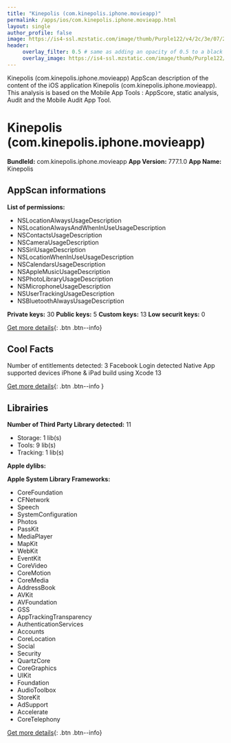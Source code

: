 ```yaml
---
title: "Kinepolis (com.kinepolis.iphone.movieapp)"
permalink: /apps/ios/com.kinepolis.iphone.movieapp.html
layout: single
author_profile: false
image: https://is4-ssl.mzstatic.com/image/thumb/Purple122/v4/2c/3e/07/2c3e0785-a545-d046-74eb-5bb1f2b89ea1/AppIcons-0-0-1x_U007emarketing-0-0-0-5-0-0-sRGB-0-0-0-GLES2_U002c0-512MB-85-220-0-0.png/512x512bb.jpg
header: 
     overlay_filter: 0.5 # same as adding an opacity of 0.5 to a black background
     overlay_image: https://is4-ssl.mzstatic.com/image/thumb/Purple122/v4/2c/3e/07/2c3e0785-a545-d046-74eb-5bb1f2b89ea1/AppIcons-0-0-1x_U007emarketing-0-0-0-5-0-0-sRGB-0-0-0-GLES2_U002c0-512MB-85-220-0-0.png/512x512bb.jpg
---
```

Kinepolis (com.kinepolis.iphone.movieapp) AppScan description of the content of the iOS application Kinepolis (com.kinepolis.iphone.movieapp). This analysis is based on the Mobile App Tools : AppScore, static analysis, Audit and the Mobile Audit App Tool.

# Kinepolis (com.kinepolis.iphone.movieapp)

**BundleId:** com.kinepolis.iphone.movieapp
**App Version:** 777.1.0
**App Name:** Kinepolis


## AppScan informations 

**List of permissions:** 
- NSLocationAlwaysUsageDescription
- NSLocationAlwaysAndWhenInUseUsageDescription
- NSContactsUsageDescription
- NSCameraUsageDescription
- NSSiriUsageDescription
- NSLocationWhenInUseUsageDescription
- NSCalendarsUsageDescription
- NSAppleMusicUsageDescription
- NSPhotoLibraryUsageDescription
- NSMicrophoneUsageDescription
- NSUserTrackingUsageDescription
- NSBluetoothAlwaysUsageDescription
  
  
**Private keys:** 30
**Public keys:** 5
**Custom keys:** 13
**Low securit keys:** 0
  
[Get more details](/pricing.html){: .btn .btn--info}

## Cool Facts

Number of entitlements detected: 3
Facebook Login detected
Native App
supported devices iPhone & iPad
build using Xcode 13
  
[Get more details](/pricing.html){: .btn .btn--info }

## Librairies 
**Number of Third Party Library detected:** 11
- Storage: 1 lib(s)
- Tools: 9 lib(s)
- Tracking: 1 lib(s)


**Apple dylibs:**


**Apple System Library Frameworks:**
- CoreFoundation
- CFNetwork
- Speech
- SystemConfiguration
- Photos
- PassKit
- MediaPlayer
- MapKit
- WebKit
- EventKit
- CoreVideo
- CoreMotion
- CoreMedia
- AddressBook
- AVKit
- AVFoundation
- GSS
- AppTrackingTransparency
- AuthenticationServices
- Accounts
- CoreLocation
- Social
- Security
- QuartzCore
- CoreGraphics
- UIKit
- Foundation
- AudioToolbox
- StoreKit
- AdSupport
- Accelerate
- CoreTelephony


  
[Get more details](/pricing.html){: .btn .btn--info}

